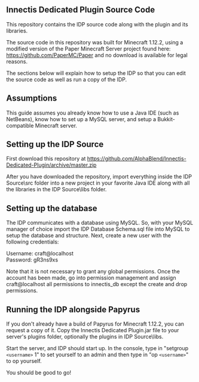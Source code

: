 ## Innectis Dedicated Plugin Source Code

This repository contains the IDP source code along with the plugin and its libraries.

The source code in this repository was built for Minecraft 1.12.2, using a modified version of the Paper Minecraft Server project found here: https://github.com/PaperMC/Paper and no download is available for legal reasons.

The sections below will explain how to setup the IDP so that you can edit the source code as well as run a copy of the IDP.

## Assumptions

This guide assumes you already know how to use a Java IDE (such as NetBeans), know how to set up a MySQL server, and setup a Bukkit-compatible Minecraft server.

## Setting up the IDP Source

First download this repository at https://github.com/AlphaBlend/Innectis-Dedicated-Plugin/archive/master.zip

After you have downloaded the repository, import everything inside the IDP Source\src folder into a new project in your favorite Java IDE along with all the libraries in the IDP Source\libs folder.

## Setting up the database

The IDP communicates with a database using MySQL. So, with your MySQL manager of choice import the IDP Database Schema.sql file into MySQL to setup the database and structure. Next, create a new user with the following credentials:

Username: craft@localhost  
Password: gR3ns9xs

Note that it is not necessary to grant any global permissions. Once the account has been made, go into permission management and assign craft@localhost all permissions to innectis_db except the create and drop permissions.

## Running the IDP alongside Papyrus

If you don't already have a build of Papyrus for Minecraft 1.12.2, you can request a copy of it. Copy the Innectis Dedicated Plugin.jar file to your server's plugins folder, optionally the plugins in IDP Source\libs.

Start the server, and IDP should start up. In the console, type in "setgroup `<username>` 1" to set yourself to an admin and then type in "op `<username>`" to op yourself.

You should be good to go!